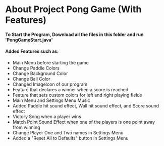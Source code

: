 # About Project Pong Game (With Features)

#### To Start the Program, Download all the files in this folder and run 'PongGameStart.java'

#### Added Features such as:
- Main Menu before starting the game
- Change Paddle Colors
- Change Background Color
- Change Ball Color
- Changed ImageIcon of our program
- Feature that declares a winner when a score is reached
- Feature that sets custom colors for left and right playing fields
- Main Menu and Settings Menu Music
- Added Paddle hit sound effect, Wall hit sound effect, and Score sound effect
- Victory Song when a player wins
- Match Point Sound Effect when one of the players is one point away from winning
- Change Player One and Two names in Settings Menu
- Added a "Reset All to Defaults" button in Settings Menu
